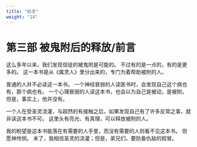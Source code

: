 ```yaml
---
title: "前言"
weight: "14"
---
```


# 第三部 被鬼附后的释放/前言


这么多年以来，我们发现信徒的被鬼附是可能的。
不过有的是一点的，有的是更多的。
这一本书是从《属灵人》里分出来的，专门为着帮助被附的人。

普通的人并不必读这一本书。
一个神经衰弱的人读医书时，会发现自己这个病也有，那个病也有。
一个心理衰弱的人读这本书，也会以为自己是被动，是被附。
但是，事实上，他并没有。

一个人在受圣灵浇灌，与超然的有接触之后，如果发现自己有了许多反常之事，就非读这本书不可。
这里头有亮光、有真理，可以释放被附的人。

我的盼望是这本书能落在有需要的人手里，而没有需要的人则看不见这本书。
但愿神怜悯。
末了，我相信圣灵的浇灌；但是，弟兄们，要防备仇敌的假冒。
